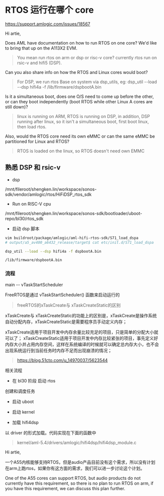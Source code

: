 # RTOS 运行在哪个 core

https://support.amlogic.com/issues/18567


Hi artie, 

Does AML have documentation on how to run RTOS on one core? We'd like to bring that up on the A113X2 EVM.

> You mean run rtos on arm or dsp or risc-v core? currently rtos run on rsic-v and hifi5 (DSP). 

Can you also share info on how the RTOS and Linux cores would boot? 

> For DSP, we run rtos Base on system via dsp_utils, 
> eg: dsp_util --load --dsp hifi4a -f /lib/firmware/dspbootA.bin


 Is it a simultaneous boot, does one O/S need to come up before the other, or can they boot independently (boot RTOS while other Linux A cores are still down)?

 > linux is running on ARM, RTOS is running on DSP, in addition, DSP running after linux, so it isn't a simultaneous boot, first boot linux, then load rtos.

Also, would the RTOS core need its own eMMC or can the same eMMC be partitioned for Linux and RTOS?

> RTOS is loaded on the linux, so RTOS doesn't need own EMMC

## 熟悉 DSP 和 rsic-v 

- dsp 

/mnt/fileroot/shengken.lin/workspace/sonos-sdk/vendor/amlogic/rtos/HiFiDSP_rtos_sdk

-  Run on RISC-V cpu

/mnt/fileroot/shengken.lin/workspace/sonos-sdk/bootloader/uboot-repo/bl30/rtos_sdk

- 启动 dsp 脚本

```sh
vim buildroot/package/amlogic/aml-hifi-rtos-sdk/S71_load_dspa
# output/a5_av400_a6432_release/target$ cat etc/init.d/S71_load_dspa

dsp_util --load --dsp hifi4a -f dspbootA.bin

/lib/firmware/dspbootA.bin
```

### 流程

main  -- vTaskStartScheduler

FreeRTOS是通过 vTaskStartScheduler() 函数来启动运行的

> freeRTOS的xTaskCreate与 xTaskCreateStatic的区别

xTaskCreate与 xTaskCreateStatic的功能上的区别是，xTaskCreate是操作系统自动分配内存，xTaskCreateStatic是需要程序员手动定义内存；

xTaskCreate适用于项目开发中内存余量比较充足的项目，只是简单的分配大小就可以了；
xTaskCreateStatic适用于项目开发中内存比较紧张的项目，事先定义好内存大小并占用内存空间，这样在系统编译的时候就可以确定总内存大小，也不会出现系统运行到当前任务时内存不足而出现崩溃的情况；

> https://blog.51cto.com/u_14970037/5623544


相关流程

- 在 bl30 阶段 启动 rtos

创建和调度任务

- 启动 uboot

- 启动 kernel

- 加载 hifi4dsp

以 driver 的形式加载。代码实现在下面的函数中

> kernel/aml-5.4/drivers/amlogic/hifi4dsp/hifi4dsp_module.c 




Hi artie,

一个A55内核能够支持RTOS，但是audio产品目前没有这个需求，所以没有计划在arm上跑rtos，如果你有这方面的需求，我们可以进一步讨论这个计划。

One of the A55 cores can support RTOS, but audio products do not currently have this requirement, so there is no plan to run RTOS on arm, if you have this requirement, we can discuss this plan further.